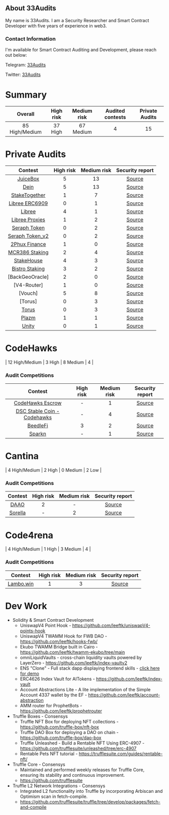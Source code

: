 ## About 33Audits

My name is 33Audits. I am a Security Researcher and Smart Contract Developer with five years of experience in web3.

### Contact Information
I'm available for Smart Contract Auditing and Development, please reach out below:

Telegram: [33Audits](https://t.me/audits33)

Twitter: [33Audits](https://twitter.com/solidityauditor)


# Summary

| Overall | High risk |  Medium risk | Audited contests | Private Audits |
|:--:|:--:|:--:|:--:|:--:|
| 85 High/Medium | 37 High | 67 Medium | 4 | 15 |


# Private Audits
| Contest | High risk | Medium risk | Security report | 
|:--:|:--:|:--:|:--:|
| [JuiceBox](https://juicebox.money/) | 5 | 13  | [Source](https://github.com/leeftk/audit-reports/blob/main/private%20audits/juicebox-eth-audit-report-v4.pdf) | 
| [Dein](https://dein.fi/) | 5 | 13  | [Source](https://github.com/leeftk/audit-reports/blob/main/private%20audits/Dein-audit-report-%202.pdf) | 
| [StakeTogether](https://staketogether.org/) | 1 | 7  | [Source](https://github.com/sensesecurity/reporter/blob/main/output/StakeTogether_20231130160542.md) | 
| [Libree ERC6909](https://www.libree.xyz/) | 0 | 1  | [Source](https://github.com/leeftk/audit-reports/blob/main/private%20audits/libree-audit-report-plugins.pdf)| 
| [Libree](https://www.libree.xyz/) | 4 | 1  | [Source](https://github.com/leeftk/audit-reports/blob/main/private%20audits/audit-report-libree.pdf)| 
| [Libree Proxies](https://www.libree.xyz/) | 1 | 2  | [Source](https://github.com/leeftk/audit-reports/blob/main/private%20audits/audit-report-libree-proxies.pdf)| 
| [Seraph Token](https://www.seraph.game/) | 0 | 2  | [Source](https://github.com/leeftk/audit-reports/blob/main/private%20audits/seraph-audit-report.pdf)|
| [Seraph Token_v2](https://www.seraph.game/) | 0 | 2  | [Source](https://github.com/leeftk/audit-reports/blob/main/private%20audits/audit-report-seraph-token.pdf)|
| [2Phux Finance](https://2phux.io/)| 1 | 0  | [Source](https://github.com/leeftk/audit-reports/blob/main/private%20audits/2phux-audit-report.pdf)| 
| [MCR386 Staking](https://www.mcr369.io/)| 2 | 4  | [Source](https://github.com/leeftk/audit-reports/blob/main/private%20audits/MCR369Staking_merged.pdf)| 
| [StakeHouse](https://www.0xbuffet.io/stake)| 4 | 3  | [Source](https://github.com/leeftk/audit-reports/blob/main/private%20audits/StakeHousePool-audit-report.pdf)|
| [Bistro Staking](https://0xbistro.io/) | 3 | 2  | [Source](https://github.com/leeftk/audit-reports/blob/main/private%20audits/audit-report-bistro-unlocked.pdf)|
| [BackGeoOracle]| 2 | 0  | [Source](https://github.com/leeftk/audit-reports/blob/main/private%20audits/audit-report-backgeooracle.pdf)|
| [V4-Router]| 1 | 0  | [Source](https://github.com/leeftk/audit-reports/blob/main/private%20audits/router-v4-audit-report%20(1).pdf)|
| [Vouch]| 5 | 8  | [Source](https://github.com/33Audits/vouch-audit/blob/main/vouch-audit-report.md)|
| [Torus]| 0 | 3  | [Source](https://github.com/33Audits/torus-audit/blob/main/torus-audit.md)|
| [Torus](https://github.com/BuildTheTech/Torus-Contracts) | 0 | 3 | [Source](https://github.com/leeftk/audit-reports/blob/main/audit-reports/torus_audit_report.pdf) |
| [Plazm](https://github.com/BuildTheTech/Plazm-Contracts) | 1 | 1 | [Source](https://github.com/leeftk/audit-reports/blob/main/audit-reports/plazm_audit_report.pdf) |
| [Unity](https://github.com/BuildTheTech/Unity-Contracts) | 0 | 1 | [Source](https://github.com/leeftk/audit-reports/blob/main/audit-reports/unity_audit_report.pdf) |




# CodeHawks
| 12 High/Medium | 3 High | 8 Medium | 4 |  
### Audit Competitions
| Contest | High risk | Medium risk | Security report | 
|:--:|:--:|:--:|:--:|
| [CodeHawks Escrow](https://github.com/Cyfrin/2023-07-escrow) | - | 1 | [Source](https://github.com/nevillehuang/Portfolio/blob/main/CodeHawks/CodeHawks%20Escrow/Escrow-Report.md) | 
| [DSC Stable Coin - Codehawks](https://github.com/Cyfrin/2023-08-sparkn) | - | 4 | [Source](https://www.codehawks.com/contests/cljx3b9390009liqwuedkn0m0) | 
| [BeedleFi]([https://github.com/Cyfrin/2023-08-sparkn](https://www.codehawks.com/contests/clkbo1fa20009jr08nyyf9wbx)) | 3 | 2 | [Source](https://github.com/leeftk/audit-reports/blob/main/codehawks/audit-report-beedle.md) | 
| [Sparkn](https://github.com/Cyfrin/2023-08-sparkn) | - | 1 | [Source](https://github.com/nevillehuang/Portfolio/blob/main/CodeHawks/Sparkn/Sparkn-Report.md) | 

# Cantina
| 4 High/Medium | 2 High | 0 Medium | 2 Low |  
### Audit Competitions
| Contest | High risk | Medium risk | Security report | 
|:--:|:--:|:--:|:--:|
| [DAAO](https://cantina.xyz/competitions/bd43bdd1-bc7f-473b-96c0-d35d37f3db33) | 2 | - | [Source](https://cantina.xyz/competitions/bd43bdd1-bc7f-473b-96c0-d35d37f3db33/leaderboard?search=33Audits) | 
| [Sorella](https://cantina.xyz/competitions/84df57a3-0526-49b8-a7c5-334888f43940) | - | 2 | [Source](https://cantina.xyz/u/33audits) | 

# Code4rena
| 4 High/Medium | 1 High | 3 Medium | 4 |  
### Audit Competitions
| Contest | High risk | Medium risk | Security report | 
|:--:|:--:|:--:|:--:|
| [Lambo.win](https://code4rena.com/audits/2024-12-lambowin) | 1 | 3 | [Source](https://code4rena.com/@bumbleb33](https://code4rena.com/audits/2024-12-lambowin/submissions/S-551)) | 



<!--
**leeftk/leeftk** is a ✨ _special_ ✨ repository because its `README.md` (this file) appears on your GitHub profile.

Here are some ideas to get you started:

- 🔭 I’m currently working on ...
- 🌱 I’m currently learning ...
- 👯 I’m looking to collaborate on ...
- 🤔 I’m looking for help with ...
- 💬 Ask me about ...
- 📫 How to reach me: ...
- 😄 Pronouns: ...
- ⚡ Fun fact: ...
-->


# Dev Work
- Solidity & Smart Contract Development
  - UniswapV4 Point Hook - https://github.com/leeftk/uniswapV4-points-hook
  - UniswapV4 TWAMM Hook for FWB DAO - https://github.com/leeftk/hooks-fwb/
  - Ekubo TWAMM Bridge built in Cairo - https://github.com/leeftk/twamm-ekubo/tree/main
  - omniLiquidVaults - cross-chain liquidity vaults powered by LayerZero - https://github.com/leeftk/index-vaultv2
  - ENS "Clone" - Full stack dapp displaying frontend skills - [click here for demo](https://lucky-hill-3994.on.fleek.co/)
  - ERC4626 Index Vault for AITokens - https://github.com/leeftk/index-vault
  - Account Abstractions Lite - A lite implementation of the Simple Account 4337 wallet by the EF - https://github.com/leeftk/account-abstraction
  - AMM router for ProphetBots - https://github.com/leeftk/prophetrouter
- Truffle Boxes - Consensys
  - Truffle NFT Box for deploying NFT collections - https://github.com/truffle-box/nft-box
  - Truffle DAO Box for deploying a DAO on chain -  https://github.com/truffle-box/dao-box
  - Truffle Unleashed  - Build a Rentable NFT Using ERC-4907 - https://github.com/trufflesuite/unleashed/tree/erc-4907
  - Rentable Pets NFT tutorial - https://trufflesuite.com/guides/rentable-nft/
- Truffle Core - Consensys
  - Maintained and performed weekly releases for Truffle Core, ensuring its stability and continuous improvement.
  - https://github.com/trufflesuite
- Truffle L2 Network Integrations - Consensys
  - Integrated L2 functionality into Truffle by incorporating Arbiscan and Optimism
 scan in fetch-compile. 
  - https://github.com/trufflesuite/truffle/tree/develop/packages/fetch-and-compile




